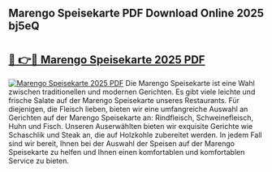 ## Marengo Speisekarte PDF Download Online 2025 bj5eQ

# <h2><a href="http://gccl6c.nevu.top/?p=Marengo+Speisekarte">🔗 👉🔴 Marengo Speisekarte 2025 PDF</a></h2>

[![Marengo Speisekarte 2025 PDF](https://i.imgur.com/dBaPXMq.png)](http://gccl6c.nevu.top/?p=Marengo+Speisekarte)
Die Marengo Speisekarte ist eine Wahl zwischen traditionellen und modernen Gerichten. Es gibt viele leichte und frische Salate auf der Marengo Speisekarte unseres Restaurants. Für diejenigen, die Fleisch lieben, bieten wir eine umfangreiche Auswahl an Gerichten auf der Marengo Speisekarte an: Rindfleisch, Schweinefleisch, Huhn und Fisch. Unseren Auserwählten bieten wir exquisite Gerichte wie Schaschlik und Steak an, die auf Holzkohle zubereitet werden. In jedem Fall sind wir bereit, Ihnen bei der Auswahl der Speisen auf der Marengo Speisekarte zu helfen und Ihnen einen komfortablen und komfortablen Service zu bieten.
